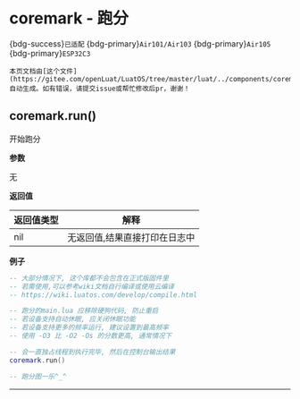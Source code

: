 # coremark - 跑分

{bdg-success}`已适配` {bdg-primary}`Air101/Air103` {bdg-primary}`Air105` {bdg-primary}`ESP32C3`

```{note}
本页文档由[这个文件](https://gitee.com/openLuat/LuatOS/tree/master/luat/../components/coremark/luat_lib_coremark.c)自动生成。如有错误，请提交issue或帮忙修改后pr，谢谢！
```


## coremark.run()



开始跑分

**参数**

无

**返回值**

|返回值类型|解释|
|-|-|
|nil|无返回值,结果直接打印在日志中|

**例子**

```lua
-- 大部分情况下, 这个库都不会包含在正式版固件里
-- 若需使用,可以参考wiki文档自行编译或使用云编译
-- https://wiki.luatos.com/develop/compile.html

-- 跑分的main.lua 应移除硬狗代码, 防止重启
-- 若设备支持自动休眠, 应关闭休眠功能
-- 若设备支持更多的频率运行, 建议设置到最高频率
-- 使用 -O3 比 -O2 -Os 的分数更高, 通常情况下

-- 会一直独占线程到执行完毕, 然后在控制台输出结果
coremark.run()

-- 跑分图一乐^_^


```

---

